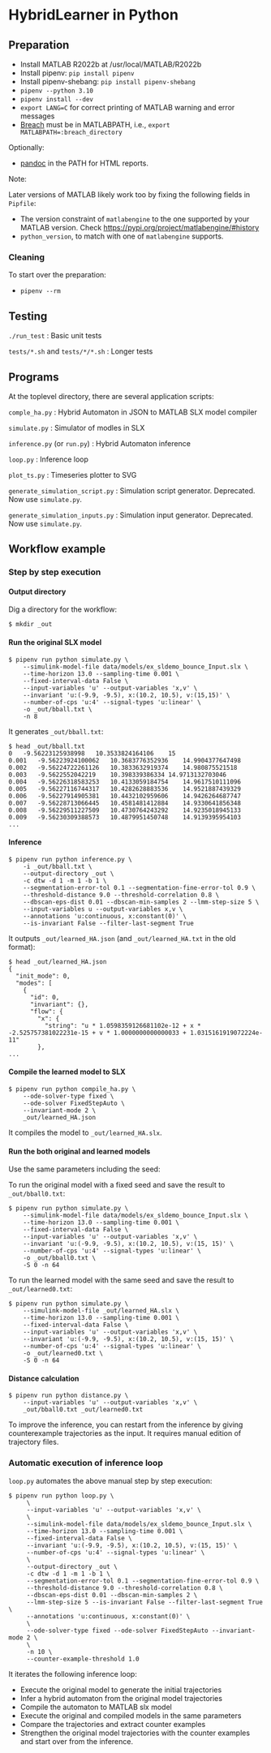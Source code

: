 # HybridLearner in Python

## Preparation

- Install MATLAB R2022b at /usr/local/MATLAB/R2022b
- Install pipenv: `pip install pipenv`
- Install pipenv-shebang: `pip install pipenv-shebang`
- `pipenv --python 3.10`
- `pipenv install --dev`
- `export LANG=C` for correct printing of MATLAB warning and error messages
- [Breach](https://github.com/decyphir/breach) must be in MATLABPATH, i.e., `export MATLABPATH=:breach_directory`

Optionally:

- [pandoc](https://pandoc.org/) in the PATH for HTML reports.

Note:

Later versions of MATLAB likely work too by fixing the following fields in `Pipfile`:

- The version constraint of `matlabengine` to the one supported by your MATLAB version.
  Check https://pypi.org/project/matlabengine/#history
- `python_version`, to match with one of `matlabengine` supports.

### Cleaning

To start over the preparation:

- `pipenv --rm`

## Testing

`./run_test`
: Basic unit tests

`tests/*.sh` and `tests/*/*.sh`
: Longer tests

## Programs

At the toplevel directory, there are several application scripts:

`comple_ha.py`
:  Hybrid Automaton in JSON to MATLAB SLX model compiler

`simulate.py`
:  Simulator of modles in SLX

`inference.py` (or `run.py`)
:  Hybrid Automaton inference

`loop.py`
:  Inference loop

`plot_ts.py`
:  Timeseries plotter to SVG

`generate_simulation_script.py`
:  Simulation script generator. Deprecated. Now use `simulate.py`.

`generate_simulation_inputs.py`
:  Simulation input generator.  Deprecated. Now use `simulate.py`.

## Workflow example

### Step by step execution

#### Output directory

Dig a directory for the workflow:

```
$ mkdir _out
```

#### Run the original SLX model

```
$ pipenv run python simulate.py \
    --simulink-model-file data/models/ex_sldemo_bounce_Input.slx \
    --time-horizon 13.0 --sampling-time 0.001 \
    --fixed-interval-data False \
    --input-variables 'u' --output-variables 'x,v' \
    --invariant 'u:(-9.9, -9.5), x:(10.2, 10.5), v:(15,15)' \
    --number-of-cps 'u:4' --signal-types 'u:linear' \
    -o _out/bball.txt \
    -n 8
```

It generates `_out/bball.txt`:

```
$ head _out/bball.txt
0	-9.56223125938998	10.3533824164106	15
0.001	-9.56223924100062	10.3683776352936	14.9904377647498
0.002	-9.56224722261126	10.3833632919374	14.980875521518
0.003	-9.5622552042219	10.398339386334	14.9713132703046
0.004	-9.56226318583253	10.4133059184754	14.9617510111096
0.005	-9.56227116744317	10.4282628883536	14.9521887439329
0.006	-9.56227914905381	10.4432102959606	14.9426264687747
0.007	-9.56228713066445	10.4581481412884	14.9330641856348
0.008	-9.56229511227509	10.4730764243292	14.9235018945133
0.009	-9.56230309388573	10.4879951450748	14.9139395954103
...
```

#### Inference

```
$ pipenv run python inference.py \
    -i _out/bball.txt \
    --output-directory _out \
    -c dtw -d 1 -m 1 -b 1 \
    --segmentation-error-tol 0.1 --segmentation-fine-error-tol 0.9 \
    --threshold-distance 9.0 --threshold-correlation 0.8 \
    --dbscan-eps-dist 0.01 --dbscan-min-samples 2 --lmm-step-size 5 \
    --input-variables u --output-variables x,v \
    --annotations 'u:continuous, x:constant(0)' \
    --is-invariant False --filter-last-segment True
```

It outputs `_out/learned_HA.json` (and `_out/learned_HA.txt` in the old format):

```
$ head _out/learned_HA.json 
{
  "init_mode": 0,
  "modes": [
    {
      "id": 0,
      "invariant": {},
      "flow": {
        "x": {
          "string": "u * 1.0598359126681102e-12 + x * -2.525757381022231e-15 + v * 1.0000000000000033 + 1.0315161919072224e-11"
        },
...
```

#### Compile the learned model to SLX

```
$ pipenv run python compile_ha.py \
    --ode-solver-type fixed \
    --ode-solver FixedStepAuto \
    --invariant-mode 2 \
    _out/learned_HA.json
```

It compiles the model to `_out/learned_HA.slx`.


#### Run the both original and learned models

Use the same parameters including the seed:

To run the original model with a fixed seed and save the result to `_out/bball0.txt`:
```
$ pipenv run python simulate.py \
    --simulink-model-file data/models/ex_sldemo_bounce_Input.slx \
    --time-horizon 13.0 --sampling-time 0.001 \
    --fixed-interval-data False \
    --input-variables 'u' --output-variables 'x,v' \
    --invariant 'u:(-9.9, -9.5), x:(10.2, 10.5), v:(15, 15)' \
    --number-of-cps 'u:4' --signal-types 'u:linear' \
    -o _out/bball0.txt \
    -S 0 -n 64
```

To run the learned model with the same seed and save the result to `_out/learned0.txt`:
```
$ pipenv run python simulate.py \
    --simulink-model-file _out/learned_HA.slx \
    --time-horizon 13.0 --sampling-time 0.001 \
    --fixed-interval-data False \
    --input-variables 'u' --output-variables 'x,v' \
    --invariant 'u:(-9.9, -9.5), x:(10.2, 10.5), v:(15, 15)' \
    --number-of-cps 'u:4' --signal-types 'u:linear' \
    -o _out/learned0.txt \
    -S 0 -n 64
```

#### Distance calculation

```
$ pipenv run python distance.py \
    --input-variables 'u' --output-variables 'x,v' \
    _out/bball0.txt _out/learned0.txt
```

To improve the inference, you can restart from the inference by giving counterexample
trajectories as the input.  It requires manual edition of trajectory files.

### Automatic execution of inference loop

`loop.py` automates the above manual step by step execution:

```
$ pipenv run python loop.py \
     \
     --input-variables 'u' --output-variables 'x,v' \
     \
     --simulink-model-file data/models/ex_sldemo_bounce_Input.slx \
     --time-horizon 13.0 --sampling-time 0.001 \
     --fixed-interval-data False \
     --invariant 'u:(-9.9, -9.5), x:(10.2, 10.5), v:(15, 15)' \
     --number-of-cps 'u:4' --signal-types 'u:linear' \
     \
     --output-directory _out \
     -c dtw -d 1 -m 1 -b 1 \
     --segmentation-error-tol 0.1 --segmentation-fine-error-tol 0.9 \
     --threshold-distance 9.0 --threshold-correlation 0.8 \
     --dbscan-eps-dist 0.01 --dbscan-min-samples 2 \
     --lmm-step-size 5 --is-invariant False --filter-last-segment True \
     --annotations 'u:continuous, x:constant(0)' \
     \
     --ode-solver-type fixed --ode-solver FixedStepAuto --invariant-mode 2 \
     \
     -n 10 \
     --counter-example-threshold 1.0
```

It iterates the following inference loop:

- Execute the original model to generate the initial trajectories
- Infer a hybrid automaton from the original model trajectories
- Compile the automaton to MATLAB slx model
- Execute the original and compiled models in the same parameters
- Compare the trajectories and extract counter examples
- Strengthen the original model trajectories with the counter examples and start over from the inference.

